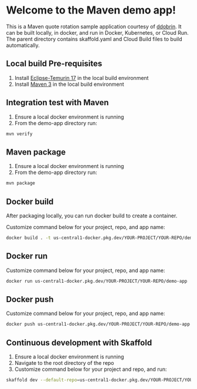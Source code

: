 # Welcome to the Maven demo app!

This is a Maven quote rotation sample application courtesy of [ddobrin](https://github.com/ddobrin). It can be built locally, in docker, and run in Docker, Kubernetes, or Cloud Run. The parent directory contains skaffold.yaml and Cloud Build files to build automatically.

## Local build Pre-requisites

1. Install [Eclipse-Temurin 17](https://adoptium.net/installation/) in the local build environment
2. Install [Maven 3](https://maven.apache.org/install.html) in the local build environment

## Integration test with Maven

1. Ensure a local docker environment is running
2. From the demo-app directory run:

```bash
mvn verify
```

## Maven package

1. Ensure a local docker environment is running
2. From the demo-app directory run:

```bash
mvn package
```

## Docker build

After packaging locally, you can run docker build to create a container.

Customize command below for your project, repo, and app name:

```bash
docker build . -t us-central1-docker.pkg.dev/YOUR-PROJECT/YOUR-REPO/demo-app
```
## Docker run

Customize command below for your project, repo, and app name:
```bash
docker run us-central1-docker.pkg.dev/YOUR-PROJECT/YOUR-REPO/demo-app
```

## Docker push

Customize command below for your project, repo, and app name:
```bash
docker push us-central1-docker.pkg.dev/YOUR-PROJECT/YOUR-REPO/demo-app
```

## Continuous development with Skaffold

1. Ensure a local docker environment is running
2. Navigate to the root directory of the repo
3. Customize command below for your project and repo, and run:

```bash
skaffold dev --default-repo=us-central1-docker.pkg.dev/YOUR-PROJECT/YOUR-REPO
```